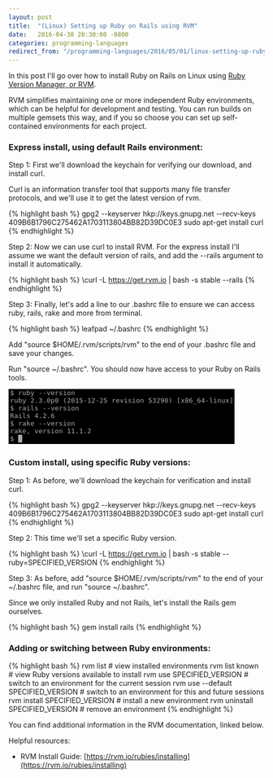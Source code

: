 ```yaml
---
layout: post
title:  "(Linux) Setting up Ruby on Rails using RVM"
date:   2016-04-30 20:30:00 -0800
categories: programming-languages
redirect_from: "/programming-languages/2016/05/01/linux-setting-up-ruby-on-rails-using-rvm"
---
```

In this post I'll go over how to install Ruby on Rails on Linux using [Ruby Version Manager, or RVM](https://rvm.io).

RVM simplifies maintaining one or more independent Ruby environments, which can be helpful for development and testing.  You can run builds on multiple gemsets this way, and if you so choose you can set up self-contained environments for each project.

### Express install, using default Rails environment:

Step 1: First we'll download the keychain for verifying our download, and install curl.

Curl is an information transfer tool that supports many file transfer protocols, and we'll use it to get the latest version of rvm.

{% highlight bash %}
gpg2 --keyserver hkp://keys.gnupg.net --recv-keys 409B6B1796C275462A1703113804BB82D39DC0E3
sudo apt-get install curl
{% endhighlight %}

Step 2: Now we can use curl to install RVM.  For the express install I'll assume we want the default version of rails, and add the --rails argument to install it automatically.

{% highlight bash %}
\curl -L https://get.rvm.io | bash -s stable --rails
{% endhighlight %}

Step 3: Finally, let's add a line to our .bashrc file to ensure we can access ruby, rails, rake and more from terminal.

{% highlight bash %}
leafpad ~/.bashrc
{% endhighlight %}

Add "source $HOME/.rvm/scripts/rvm" to the end of your .bashrc file and save your changes.

Run "source ~/.bashrc". You should now have access to your Ruby on Rails tools.

![alt-text](/images/20160430_testing_rails_install.png "Testing our Rails installation")

### Custom install, using specific Ruby versions:

Step 1: As before, we'll download the keychain for verification and install curl.

{% highlight bash %}
gpg2 --keyserver hkp://keys.gnupg.net --recv-keys 409B6B1796C275462A1703113804BB82D39DC0E3
sudo apt-get install curl
{% endhighlight %}

Step 2: This time we'll set a specific Ruby version.

{% highlight bash %}
\curl -L https://get.rvm.io | bash -s stable --ruby=SPECIFIED_VERSION
{% endhighlight %}

Step 3: As before, add "source $HOME/.rvm/scripts/rvm" to the end of your ~/.bashrc file, and run "source ~/.bashrc".

Since we only installed Ruby and not Rails, let's install the Rails gem ourselves.

{% highlight bash %}
gem install rails
{% endhighlight %}

### Adding or switching between Ruby environments:

{% highlight bash %}
rvm list                        # view installed environments
rvm list known                  # view Ruby versions available to install
rvm use SPECIFIED_VERSION       # switch to an environment for the current session
rvm use --default SPECIFIED_VERSION # switch to an environment for this and future sessions
rvm install SPECIFIED_VERSION   # install a new environment
rvm uninstall SPECIFIED_VERSION # remove an environment
{% endhighlight %}

You can find additional information in the RVM documentation, linked below.

Helpful resources:

* RVM Install Guide: [https://rvm.io/rubies/installing](https://rvm.io/rubies/installing)

